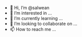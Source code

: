 - 👋 Hi, I’m @salwean
- 👀 I’m interested in ...
- 🌱 I’m currently learning ...
- 💞️ I’m looking to collaborate on ...
- 📫 How to reach me ...

<!---
salwean/salwean is a ✨ special ✨ repository because its `README.md` (this file) appears on your GitHub profile.
You can click the Preview link to take a look at your changes.
--->
